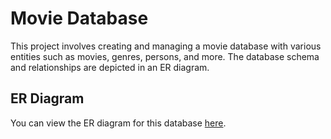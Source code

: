 # Movie Database

This project involves creating and managing a movie database with various entities such as movies, genres, persons, and more. The database schema and relationships are depicted in an ER diagram.

## ER Diagram

You can view the ER diagram for this database [here](https://mermaid.live/edit#pako:eNq9VlFv2jAQ_iuWn6ECApTyxjq6orWlotCHCSlyEkOsJnFkO90Y8N93dhJCQjqmMe0liu377r77znfJFrvco3iIqfjMyFqQcBkhhBYv49kL2pp3xCKFmIeev6ZLqQSL1iiRVEQkpGhR3l8xIZWtT0rbAanbpSFhQdVDTKT8zoVXRCfvRBFhr1hAbWByl9krFlKpSBgjV1CiqGcTVT1JYu_4ZJ-e300exmfyM8HqEgzBt602cTmTN7opyyOKvBzOA0oixKQdJ07A3EvpP05fJ-f4K6aCjKKiPxTyqHQFixXjUQFzEm9Ns6A6EBIUmEpq60Vh5iWClIEuTyIlNsfVMIZMUFdxUd2PuVT0Xxbwy_hpdk6BUvH-IlQe63a6eJrPJv8t3P1oNrqdn23Aopnq63sBhWcIPn062yB_0uiGm8M4jJbY3xzdNIcJ5RfXjEZJiNY08qhAS7yCwRDQBtLPJT577WLBQgLbsc8Vv_CClXrM_r0Sehnyd0ZPCFEheVTddX0iiKsb4ejAJC5gQEDa0HseaNhAMoljLpR5d4j7thaQuJcrcUFWd6PX6WwyH9unI0QP9Crjk-RK4pw2Ya0YUFVR5yTV1h49fFo8lrzUq3dSXHCTvqRfqx1vNne7bLQPQc30q5GLliV8YpWOpqrVrtnk20MfaLt8tFUs96m_YkYYn4J7iUs94F1jDo5L-mmET2Sqk8wB2aHxXwNIjSFAqnmOqtY3o5cqpHG6ymeMs5W2LvnO1TDiHEuoyWctmFapiqgVyecwL7OGrg2R628_30_n00xZ7R6RwEnCQxaGh0ZAiA8QRqgSqlzocrMfciLQgi6LSaTkBwxPgQeQKmp5NNI_xgVkAzfGMVrgBg6pgJ8jD37NTGcssfIpDFVs7iJdkSRQ2nIPpiRR_GUTuXioREIbGIbF2sfDFQkkrNJJkP3d5SaQEx5u8Q88HLSvup3WoNXv9HtWuz8YNPAGD5ttq3vVHVjdXuvaurm56Xf3DfyTc3DQvrI6VttqtdrtXm_QszrXxt03c6i9738BN0NKCA).
